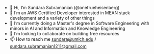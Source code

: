 - 👋 Hi, I’m Sundara Subramanian (@onetrueheisenberg)
- 👀 I’m an AWS Certified Developer interested in MEAN stack development and a variety of other things
- 🌱 I’m currently doing a Master's degree in Software Engineering with minors in AI and Information and Knowledge Engineering
- 💞️ I’m looking to collaborate on building free resources
- 📫 How to reach me sundara@umich.edu / sundara.subramanian1211@gmail.com

<!---
onetrueheisenberg/onetrueheisenberg is a ✨ special ✨ repository because its `README.md` (this file) appears on your GitHub profile.
You can click the Preview link to take a look at your changes.
--->
